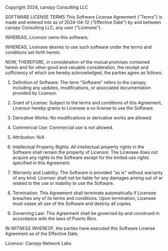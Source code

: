 Copyright 2024, canopy Consulting LLC

SOFTWARE LICENSE TERMS
This Software License Agreement ("Terms") is made and entered into as of 2024-04-12 ("Effective Date") by and between canopy Consulting LLC, any user ("Licensee").

WHEREAS, Licensor owns this software;

WHEREAS, Licensee desires to use such software under the terms and conditions set forth herein.

NOW, THEREFORE, in consideration of the mutual promises contained herein and for other good and valuable consideration, the receipt and sufficiency of which are hereby acknowledged, the parties agree as follows:

1. Definition of Software:
   The term "Software" refers to the canopy, including any updates, modifications, or associated documentation provided by Licensor.

2. Grant of License:
   Subject to the terms and conditions of this Agreement, Licensor hereby grants to Licensee a no license to use the Software.

3. Derivative Works:
   No modifications or derivative works are allowed.

4. Commercial Use:
   Commercial use is not allowed.

5. Attribution:
   N/A

6. Intellectual Property Rights:
   All intellectual property rights in the Software shall remain the property of Licensor. The Licensee does not acquire any rights to the Software except for the limited use rights specified in this Agreement.

7. Warranty and Liability:
   The Software is provided "as is" without warranty of any kind. Licensor shall not be liable for any damages arising out of or related to the use or inability to use the Software.

8. Termination:
   This Agreement shall terminate automatically if Licensee breaches any of its terms and conditions. Upon termination, Licensee must cease all use of the Software and destroy all copies.

9. Governing Law:
   This Agreement shall be governed by and construed in accordance with the laws of Puerto Rico.

IN WITNESS WHEREOF, the parties have executed this Software License Agreement as of the Effective Date.

Licensor: Canopy Network Labs